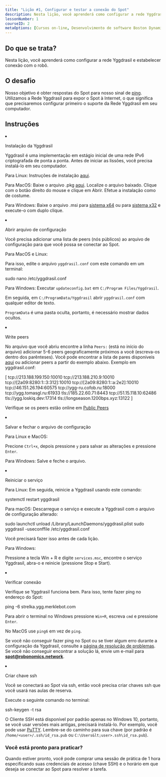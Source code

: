 ```yaml
---
title: "Lição #1, Configurar e testar a conexão do Spot"
description: Nesta lição, você aprenderá como configurar a rede Yggdrasil e estabelecer conexão com o robô.
lessonNumber: 1
courseID: 2
metaOptions: [Cursos on-line, Desenvolvimento de software Boston Dynamics Spot]
---
```


<section class="container__narrow">

## Do que se trata?

Nesta lição, você aprenderá como configurar a rede Yggdrasil e estabelecer conexão com o robô.

</section>


<section class="container__narrow">

## O desafio

Nosso objetivo é obter respostas do Spot para nosso sinal de [ping](https://en.wikipedia.org/wiki/Ping_(networking_utility)). Utilizamos a Rede Yggdrasil para expor o Spot à Internet, o que significa que precisaremos configurar primeiro o suporte da Rede Yggdrasil em seu computador.

</section>

<section class="container__reg">

## Instruções

<List type="numbers">

<li>

Instalação da Yggdrasil

Yggdrasil é uma implementação em estágio inicial de uma rede IPv6 criptografada de ponta a ponta. Antes de iniciar as lissões, você precisa instalá-lo em seu computador.

Para Linux: Instruções de instalação [aqui](https://yggdrasil-network.github.io/installation-linux-deb.html).

Para MacOS: Baixe o arquivo .pkg [aqui](https://github.com/yggdrasil-network/yggdrasil-go/releases/download/v0.4.0/yggdrasil-0.4.0-macos-amd64.pkg). Localize o arquivo baixado. Clique com o botão direito do mouse e clique em Abrir. Efetue a instalação como de costume.

Para Windows: Baixe o arquivo .msi para [sistema x64](https://github.com/yggdrasil-network/yggdrasil-go/releases/download/v0.4.0/yggdrasil-0.4-x64.msi) ou para [sistema x32](https://github.com/yggdrasil-network/yggdrasil-go/releases/download/v0.4.0/yggdrasil-0.4-x64.msi) e execute-o com duplo clique.
</li>

<li>

Abrir arquivo de configuração

Você precisa adicionar uma lista de peers (nós públicos) ao arquivo de configuração para que você possa se conectar ao Spot.

Para MacOS e Linux:

Para isso, edite o arquivo <code>yggdrasil.conf</code> com este comando em um terminal:

<lessonCodeWrapper language="bash">sudo nano /etc/yggdrasil.conf</lessonCodeWrapper>

Para Windows: Executar <code>updateconfig.bat</code> em <code>C:/Program Files/Yggdrasil</code>.

Em seguida, em <code>C:/ProgramData/Yggdrasil</code> abrir <code>yggdrasil.conf</code> com qualquer editor de texto.

<code>ProgramData</code> é uma pasta oculta, portanto, é necessário mostrar dados ocultos.

</li>

<li>

Write peers

No arquivo que você abriu encontre a linha <code>Peers:</code> (está no início do arquivo) adicionar 5-6 peers geograficamente próximos a você (escreva-os dentro dos parênteses). Você pode encontrar a lista de pares disponíveis [aqui](https://github.com/yggdrasil-network/public-peers) ou adicionar peers a partir do exemplo abaixo. Exemplo em yggdrasil.conf:

<lessonCodeWrapper language="json">
[
  tcp://213.188.199.150:10010
  tcp://213.188.210.9:10010
  tcp://[2a09:8280:1::3:312]:10010
  tcp://[2a09:8280:1::a:2e2]:10010
  tcp://46.151.26.194:60575
  tcp://ygg-ru.cofob.ru:18000
  tcp://ygg.tomasgl.ru:61933
  tls://185.22.60.71:8443
  tcp://51.15.118.10:62486
  tls://ygg.loskiq.dev:17314
  tls://longseason.1200bps.xyz:13122
]
</lessonCodeWrapper>

Verifique se os peers estão online em [Public Peers](https://publicpeers.neilalexander.dev/)

</li>

<li>

Salvar e fechar o arquivo de configuração

Para Linux e MacOS:

Precione <code>Ctrl+x</code>, depois pressione <code>y</code> para salvar as alterações e pressione <code>Enter</code>.

Para Windows: Salve e feche o arquivo.

</li>

<li>

Reiniciar o serviço

Para Linux: Em seguida, reinicie a Yggdrasil usando este comando:

<lessonCodeWrapper language="bash">systemctl restart yggdrasil</lessonCodeWrapper>

Para macOS: Descarregue o serviço e execute a Yggdrasil com o arquivo de configuração alterado:

<lessonCodeWrapper language="bash" codeClass="big-code">
sudo launchctl unload /Library/LaunchDaemons/yggdrasil.plist
sudo yggdrasil -useconffile /etc/yggdrasil.conf
</lessonCodeWrapper>

Você precisará fazer isso antes de cada lição.

Para Windows:

Pressione a tecla Win + R e digite <code>services.msc</code>, encontre o serviço Yggdrasil, abra-o e reinicie (pressione Stop e Start).

<LessonImages src="boston-dynamics-course/lesson-0-1.jpg" alt="tutorial"/>
</li>

<li>

Verificar conexão

Verifique se Yggdrasil funciona bem. Para isso, tente fazer ping no endereço do Spot:

<lessonCodeWrapper language="bash">ping -6 strelka.ygg.merklebot.com</lessonCodeWrapper>

Para abrir o terminal no Windows pressione <code>Win+R</code>, escreva <code>cmd</code> e pressione <code>Enter</code>.

No MacOS use <code>ping6</code> em vez de <code>ping</code>.

Se você não conseguir fazer ping no Spot ou se tiver algum erro durante a configuração da Yggdrasil, consulte a [página de resolução de problemas](https://dapp.spot-sdk.education/docs/spot-troubleshooting). Se você não conseguir encontrar a solução lá, envie um e-mail para **spot@robonomics.network**.

</li>

<li>

Criar chave ssh

Você se conectará ao Spot via ssh, então você precisa criar chaves ssh que você usará nas aulas de reserva.

Execute o seguinte comando no terminal:

<lessonCodeWrapper language="bash">ssh-keygen -t rsa</lessonCodeWrapper>

O Cliente SSH está disponível por padrão apenas no Windows 10, portanto, se você usar versões mais antigas, precisará instalá-lo. Por exemplo, você pode usar [PuTTY](https://www.putty.org/). Lembre-se do caminho para sua chave (por padrão é <code>/home/&lt;user&gt;/.ssh/id_rsa.pub</code> ou <code>C:\Users\&lt;user&gt;\.ssh\id_rsa.pub</code>).
</li>
</List>
</section>

<section class="container__narrow">

### Você está pronto para praticar?

Quando estiver pronto, você pode comprar uma sessão de prática de 1 hora especificando suas credenciais de acesso (chave SSH) e o horário em que deseja se conectar ao Spot para resolver a tarefa.

##### <LessonButtonLink src="https://dapp.spot-sdk.education/#/checkout" text="Alugue uma vaga" />

</section>